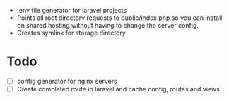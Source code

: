  
- .env file generator for laravel projects
- Points all root directory requests to public/index.php so you can install on shared hosting without having to change the server config.
- Creates symlink for storage directory


# Todo

- [ ] config generator for nginx servers
- [ ] Create completed route in laravel and cache config, routes and views
